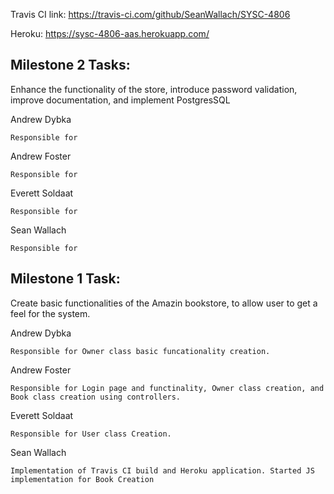 
Travis CI link:
https://travis-ci.com/github/SeanWallach/SYSC-4806

Heroku:
https://sysc-4806-aas.herokuapp.com/

## Milestone 2 Tasks:
   
   Enhance the functionality of the store, introduce password validation, improve documentation, and implement PostgresSQL

Andrew Dybka

    Responsible for 

Andrew Foster

    Responsible for 
    
Everett Soldaat

    Responsible for  

Sean Wallach

    Responsible for
    
    
## Milestone 1 Task:
    
   Create basic functionalities of the Amazin bookstore, to allow user to get a feel for the system.

Andrew Dybka

    Responsible for Owner class basic funcationality creation.

Andrew Foster

    Responsible for Login page and functinality, Owner class creation, and  Book class creation using controllers.
    
Everett Soldaat

    Responsible for User class Creation. 

Sean Wallach

    Implementation of Travis CI build and Heroku application. Started JS implementation for Book Creation


